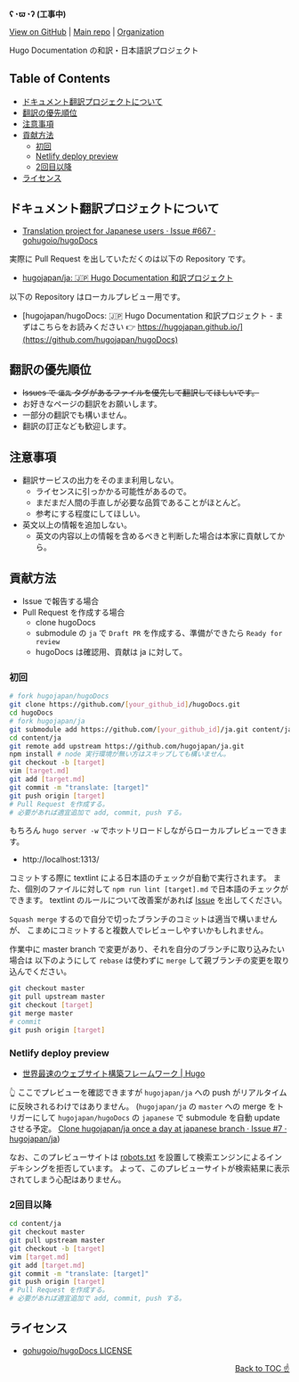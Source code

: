 **ʕ◔ϖ◔ʔ (工事中)**

[View on GitHub] | [Main repo] | [Organization]

Hugo Documentation の和訳・日本語訳プロジェクト



## Table of Contents

<!-- START doctoc generated TOC please keep comment here to allow auto update -->
<!-- DON'T EDIT THIS SECTION, INSTEAD RE-RUN doctoc TO UPDATE -->


- [ドキュメント翻訳プロジェクトについて](#%E3%83%89%E3%82%AD%E3%83%A5%E3%83%A1%E3%83%B3%E3%83%88%E7%BF%BB%E8%A8%B3%E3%83%97%E3%83%AD%E3%82%B8%E3%82%A7%E3%82%AF%E3%83%88%E3%81%AB%E3%81%A4%E3%81%84%E3%81%A6)
- [翻訳の優先順位](#%E7%BF%BB%E8%A8%B3%E3%81%AE%E5%84%AA%E5%85%88%E9%A0%86%E4%BD%8D)
- [注意事項](#%E6%B3%A8%E6%84%8F%E4%BA%8B%E9%A0%85)
- [貢献方法](#%E8%B2%A2%E7%8C%AE%E6%96%B9%E6%B3%95)
  - [初回](#%E5%88%9D%E5%9B%9E)
  - [Netlify deploy preview](#netlify-deploy-preview)
  - [2回目以降](#2%E5%9B%9E%E7%9B%AE%E4%BB%A5%E9%99%8D)
- [ライセンス](#%E3%83%A9%E3%82%A4%E3%82%BB%E3%83%B3%E3%82%B9)

<!-- END doctoc generated TOC please keep comment here to allow auto update -->



## ドキュメント翻訳プロジェクトについて

- [Translation project for Japanese users · Issue #667 · gohugoio/hugoDocs](https://github.com/gohugoio/hugoDocs/issues/667)

実際に Pull Request を出していただくのは以下の Repository です。

- [hugojapan/ja: 🇯🇵 Hugo Documentation 和訳プロジェクト](https://github.com/hugojapan/ja)

以下の Repository はローカルプレビュー用です。

- [hugojapan/hugoDocs: 🇯🇵 Hugo Documentation 和訳プロジェクト - まずはこちらをお読みください 👉 https://hugojapan.github.io/](https://github.com/hugojapan/hugoDocs)



## 翻訳の優先順位

- ~~Issues で `優先` タグがあるファイルを優先して翻訳してほしいです。~~
- お好きなページの翻訳をお願いします。
- 一部分の翻訳でも構いません。
- 翻訳の訂正なども歓迎します。



## 注意事項

- 翻訳サービスの出力をそのまま利用しない。
    - ライセンスに引っかかる可能性があるので。
    - まだまだ人間の手直しが必要な品質であることがほとんど。
    - 参考にする程度にしてほしい。
- 英文以上の情報を追加しない。
    - 英文の内容以上の情報を含めるべきと判断した場合は本家に貢献してから。



## 貢献方法

- Issue で報告する場合
- Pull Request を作成する場合
    - clone hugoDocs
    - submodule の `ja` で `Draft PR` を作成する、準備ができたら `Ready for review`
    - hugoDocs は確認用、貢献は ja に対して。

### 初回

```sh
# fork hugojapan/hugoDocs
git clone https://github.com/[your_github_id]/hugoDocs.git
cd hugoDocs
# fork hugojapan/ja
git submodule add https://github.com/[your_github_id]/ja.git content/ja
cd content/ja
git remote add upstream https://github.com/hugojapan/ja.git
npm install # node 実行環境が無い方はスキップしても構いません。
git checkout -b [target]
vim [target.md]
git add [target.md]
git commit -m "translate: [target]"
git push origin [target]
# Pull Request を作成する。
# 必要があれば適宜追加で add, commit, push する。
```

もちろん `hugo server -w` でホットリロードしながらローカルプレビューできます。

- http://localhost:1313/

コミットする際に textlint による日本語のチェックが自動で実行されます。
また、個別のファイルに対して `npm run lint [target].md` で日本語のチェックができます。
textlint のルールについて改善案があれば [Issue][Issues hugojapan/ja] を出してください。

`Squash merge` するので自分で切ったブランチのコミットは適当で構いませんが、
こまめにコミットすると複数人でレビューしやすいかもしれません。

作業中に master branch で変更があり、それを自分のブランチに取り込みたい場合は
以下のようにして `rebase` は使わずに `merge` して親ブランチの変更を取り込んでください。

```sh
git checkout master
git pull upstream master
git checkout [target]
git merge master
# commit
git push origin [target]
```

### Netlify deploy preview

- [世界最速のウェブサイト構築フレームワーク | Hugo]

👆 ここでプレビューを確認できますが `hugojapan/ja` への push がリアルタイムに反映されるわけではありません。
(`hugojapan/ja` の `master` への merge をトリガーにして `hugojapan/hugoDocs` の `japanese` で submodule を自動 update させる予定。
[Clone hugojapan/ja once a day at japanese branch · Issue #7 · hugojapan/ja](https://github.com/hugojapan/ja/issues/7))

なお、このプレビューサイトは [robots.txt] を設置して検索エンジンによるインデキシングを拒否しています。
よって、このプレビューサイトが検索結果に表示されてしまう心配はありません。

### 2回目以降

```sh
cd content/ja
git checkout master
git pull upstream master
git checkout -b [target]
vim [target.md]
git add [target.md]
git commit -m "translate: [target]"
git push origin [target]
# Pull Request を作成する。
# 必要があれば適宜追加で add, commit, push する。
```



## ライセンス

- [gohugoio/hugoDocs LICENSE](https://github.com/gohugoio/hugoDocs/blob/master/LICENSE.md)



<div align="right"><a href="#table-of-contents">Back to TOC ☝️</a></div>



<!-- Internal References -->
[View on GitHub]: https://github.com/hugojapan/hugojapan.github.io

<!-- External References -->
[Main repo]: https://github.com/hugojapan/ja
[Organization]: https://github.com/hugojapan
[Issues hugojapan/ja]: https://github.com/hugojapan/ja/issues
[世界最速のウェブサイト構築フレームワーク | Hugo]: https://hugodocsja.netlify.com/
[robots.txt]: https://hugodocsja.netlify.com/robots.txt

